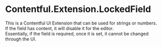 # Contentful.Extension.LockedField
This is a Contentful UI Extension that can be used for strings or numbers.  
If the field has content, it will disable it for the editor.  
Essentially, if the field is required, once it is set, it cannot be changed through the UI.
